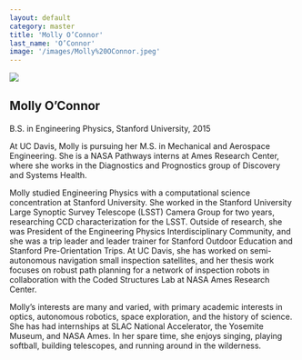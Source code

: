 ```yaml
---
layout: default
category: master
title: 'Molly O’Connor'
last_name: 'O’Connor'
image: '/images/Molly%20OConnor.jpeg'
---
```


<img src="{{ page.image }}">

<h2 class="team-title">Molly O’Connor</h2>
<h4 class="team-position"></h4>
<p>B.S. in Engineering Physics, Stanford University, 2015</p>
<p>At UC Davis, Molly is pursuing her M.S. in Mechanical and Aerospace Engineering. She is a NASA Pathways interns at Ames Research Center, where she works in the Diagnostics and Prognostics group of Discovery and Systems Health.</p>
<p>Molly studied Engineering Physics with a computational science concentration at Stanford University. She worked in the Stanford University Large Synoptic Survey Telescope (LSST) Camera Group for two years, researching CCD characterization for the LSST. Outside of research, she was President of the Engineering Physics Interdisciplinary Community, and she was a trip leader and leader trainer for Stanford Outdoor Education and Stanford Pre-Orientation Trips. At UC Davis, she has worked on semi-autonomous navigation small inspection satellites, and her thesis work focuses on robust path planning for a network of inspection robots in collaboration with the Coded Structures Lab at NASA Ames Research Center.</p>
<p>Molly’s interests are many and varied, with primary academic interests in optics, autonomous robotics, space exploration, and the history of science. She has had internships at SLAC National Accelerator, the Yosemite Museum, and NASA Ames. In her spare time, she enjoys singing, playing softball, building telescopes, and running around in the wilderness.</p>
<ul class="team-member-other-info"></ul>
